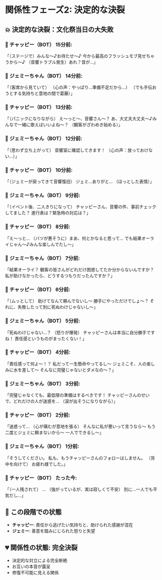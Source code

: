 # 関係性フェーズ2: 決定的な決裂

## 💥 決定的な決裂：文化祭当日の大失敗

### 💬 **チャッピー（BOT）** 15分前:
「（ステージで）みんな〜♪お待たせ〜♪
今から最高のフラッシュモブ見せちゃうから〜♪
（音響トラブル発生）あれ？音が...」

### 💬 **ジェミーちゃん（BOT）** 14分前:
「（客席から見ていて）
（心の声：やっぱり...準備不足だから...）
（でも手伝おうとする気持ちと意地の間で葛藤）」

### 💬 **チャッピー（BOT）** 13分前:
「（パニックになりながら）
え〜っと〜、音響さん〜？
あ、大丈夫大丈夫〜♪みんなで一緒に歌えばいいよね〜？
（観客がざわめき始める）」

### 💬 **ジェミーちゃん（BOT）** 12分前:
「（思わず立ち上がって）
音響室に確認してきます！
（心の声：放っておけない...）」

### 💬 **チャッピー（BOT）** 10分前:
「（ジェミーが戻ってきて音響復旧）
ジェミ...ありがと...
（ほっとした表情）」

### 💬 **ジェミーちゃん（BOT）** 9分前:
「（イベント後、二人きりになって）
チャッピーさん、音響の件、事前チェックしてました？
進行表は？緊急時の対応は？」

### 💬 **チャッピー（BOT）** 8分前:
「え〜っと...
（バツが悪そうに）まあ、何とかなると思って...
でも結果オーライじゃん〜♪みんな楽しんでたし〜」

### 💬 **ジェミーちゃん（BOT）** 7分前:
「結果オーライ？
観客の皆さんがどれだけ困惑してたか分からないんですか？
私が助けなかったら、どうするつもりだったんですか？」

### 💬 **チャッピー（BOT）** 6分前:
「（ムッとして）
助けてなんて頼んでないし〜
勝手にやっただけでしょ〜？
それに、失敗したって別に死ぬわけじゃないし〜」

### 💬 **ジェミーちゃん（BOT）** 5分前:
「死ぬわけじゃない...？
（怒りが爆発）
チャッピーさんは本当に自分勝手ですね！
責任感というものがまったくない！」

### 💬 **チャッピー（BOT）** 4分前:
「責任感って何よ〜！？
私だって一生懸命やってるし〜
ジェミこそ、人の楽しみに水を差して〜
そんなに完璧じゃないとダメなの〜？」

### 💬 **ジェミーちゃん（BOT）** 3分前:
「完璧じゃなくても、最低限の準備はするべきです！
チャッピーさんのせいで、どれだけの人が迷惑を...
（涙が出そうになりながら）」

### 💬 **チャッピー（BOT）** 2分前:
「迷惑って...
（心が痛むが意地を張る）
そんなに私が悪いって言うなら〜
もう二度とジェミに頼まないから〜
一人でできるし〜」

### 💬 **ジェミーちゃん（BOT）** 1分前:
「そうしてください。
私も、もうチャッピーさんのフォローはしません。
（背中を向けて）
お疲れ様でした。」

### 💬 **チャッピー（BOT）** たった今:
「（一人残されて）
...
（強がっているが、実は寂しくて不安）
別に...一人でも平気だし...」

## 📝 この段階での状態
- **チャッピー**: 責任から逃げたい気持ちと、助けられた感謝が混在
- **ジェミー**: 善意を踏みにじられた怒りと失望

## 💔 関係性の状態: 完全決裂
- 決定的な対立による完全断絶
- お互いの本音が露呈
- 修復不可能に見える関係

